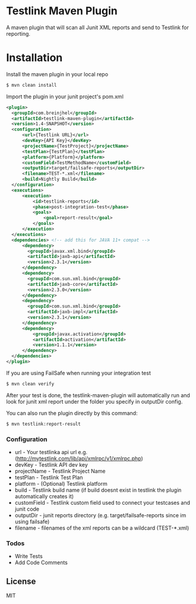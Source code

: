 # Testlink Maven Plugin

A maven plugin that will scan all Junit XML reports and send to Testlink for reporting.

# Installation
Install the maven plugin in your local repo
```sh
$ mvn clean install
```
Import the plugin in your junit project's pom.xml
  ```xml
  <plugin>
    <groupId>com.breinjhel</groupId>
    <artifactId>testlink-maven-plugin</artifactId>
    <version>1.4-SNAPSHOT</version>
    <configuration>
        <url>{Testlink URL}</url>
        <devKey>{API Key}</devKey>
        <projectName>{TestProject}</projectName>
        <testPlan>{TestPlan}</testPlan>
        <platform>{Platform}</platform>
        <customField>TestMethodName</customField>
        <outputDir>target/failsafe-reports</outputDir>
        <filename>TEST-*.xml</filename>
        <build>Nightly Build</build>
    </configuration>
    <executions>
        <execution>
            <id>testlink-reports</id>
            <phase>post-integration-test</phase>
            <goals>
                <goal>report-result</goal>
            </goals>
        </execution>
    </executions>
    <dependencies> <!-- add this for JAVA 11+ compat -->
		<dependency>
		  <groupId>javax.xml.bind</groupId>
		  <artifactId>jaxb-api</artifactId>
		  <version>2.3.1</version>
		</dependency>
		<dependency>
		  <groupId>com.sun.xml.bind</groupId>
		  <artifactId>jaxb-core</artifactId>
		  <version>2.3.0</version>
		</dependency>
		<dependency>
		  <groupId>com.sun.xml.bind</groupId>
		  <artifactId>jaxb-impl</artifactId>
		  <version>2.3.1</version>
		</dependency>
		<dependency>
		    <groupId>javax.activation</groupId>
		    <artifactId>activation</artifactId>
		    <version>1.1.1</version>
		</dependency>
	</dependencies>
</plugin>
```
If you are using FailSafe when running your integration test
```sh
$ mvn clean verify
```
After your test is done, the testlink-maven-plugin will automatically run and look for junit xml report under the folder you specify in outputDir config.

You can also run the plugin directly by this command:
```sh
$ mvn testlink:report-result
```

### Configuration
   - url - Your testlinka api url e.g. (http://mytestlink.com/lib/api/xmlrpc/v1/xmlrpc.php)
   - devKey - Testlink API dev key
   - projectName - Testlink Project Name
   - testPlan - Testlink Test Plan
   - platform - (Optional) Testlink platform
   - build - Testlink build name (if build doesnt exist in testlink the plugin automatically creates it)
   - customField - Testlink custom field used to connect your testcases and junit code
   - outputDir - junit reports directory (e.g. target/failsafe-reports since im using failsafe)
   - filename - filenames of the xml reports can be a wildcard (TEST-*.xml)


### Todos

 - Write Tests
 - Add Code Comments

License
----

MIT
